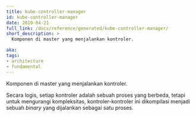 ```yaml
---
title: kube-controller-manager
id: kube-controller-manager
date: 2019-04-21
full_link: /docs/reference/generated/kube-controller-manager/
short_description: >
  Komponen di master yang menjalankan kontroler.

aka: 
tags:
- architecture
- fundamental
---
```

 Komponen di master yang menjalankan kontroler.

<!--more--> 

Secara logis, setiap kontroler adalah sebuah proses yang berbeda, tetapi untuk mengurangi kompleksitas, kontroler-kontroler ini dikompilasi menjadi sebuah <i> binary </i> yang dijalankan sebagai satu proses. 

